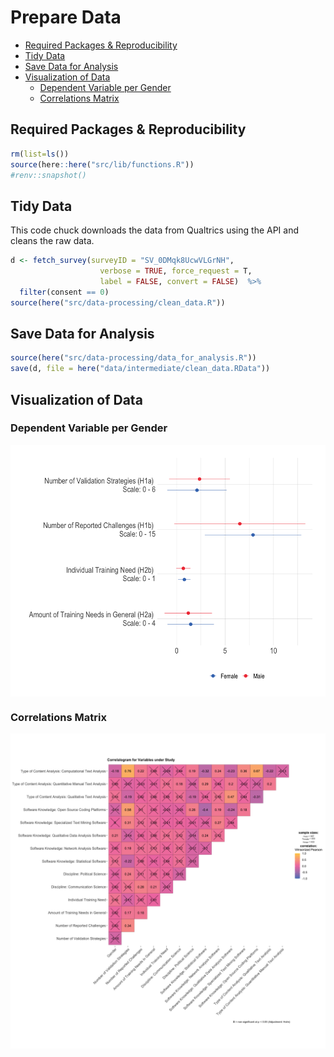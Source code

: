 Prepare Data
================

-   [Required Packages &
    Reproducibility](#required-packages--reproducibility)
-   [Tidy Data](#tidy-data)
-   [Save Data for Analysis](#save-data-for-analysis)
-   [Visualization of Data](#visualization-of-data)
    -   [Dependent Variable per Gender](#dependent-variable-per-gender)
    -   [Correlations Matrix](#correlations-matrix)

## Required Packages & Reproducibility

``` r
rm(list=ls())
source(here::here("src/lib/functions.R"))
#renv::snapshot()
```

## Tidy Data

This code chuck downloads the data from Qualtrics using the API and
cleans the raw data.

``` r
d <- fetch_survey(surveyID = "SV_0DMqk8UcwVLGrNH", 
                    verbose = TRUE, force_request = T,
                    label = FALSE, convert = FALSE)  %>%
  filter(consent == 0)
source(here("src/data-processing/clean_data.R"))
```

## Save Data for Analysis

``` r
source(here("src/data-processing/data_for_analysis.R"))
save(d, file = here("data/intermediate/clean_data.RData"))
```

## Visualization of Data

### Dependent Variable per Gender

<img src="../../report/figures/Dependent Variable-1.png" style="display: block; margin: auto;" />

### Correlations Matrix

<img src="../../report/figures/Correlations Matrix-1.png" style="display: block; margin: auto;" />
